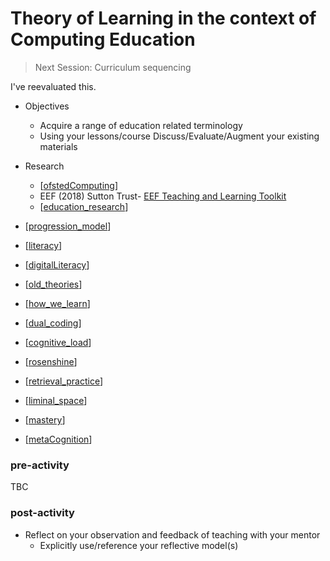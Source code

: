 Theory of Learning in the context of Computing Education
==================

> Next Session: Curriculum sequencing

I've reevaluated this.

* Objectives
    * Acquire a range of education related terminology
    * Using your lessons/course Discuss/Evaluate/Augment your existing materials

* Research
    * [[ofstedComputing]]
    * EEF (2018) Sutton Trust- [EEF Teaching and Learning Toolkit](https://educationendowmentfoundation.org.uk/education-evidence/teaching-learning-toolkit)
    * [[education_research]]

* [[progression_model]]
* [[literacy]]
* [[digitalLiteracy]]

* [[old_theories]]
* [[how_we_learn]]
* [[dual_coding]]
* [[cognitive_load]]
* [[rosenshine]]
* [[retrieval_practice]]
* [[liminal_space]]
* [[mastery]]


* [[metaCognition]]


### pre-activity
TBC
### post-activity
* Reflect on your observation and feedback of teaching with your mentor
    * Explicitly use/reference your reflective model(s)

[//begin]: # "Autogenerated link references for markdown compatibility"
[ofstedComputing]: ../ofstedComputing.md "Ofsted Computing"
[education_research]: ../education_research.md "Education Research"
[progression_model]: ../progression_model.md "progression_model"
[literacy]: ../literacy.md "Literacy"
[digitalLiteracy]: ../digitalLiteracy.md "Digital Literacy"
[instructional_continuum]: ../instructional_continuum.md "instructional_continuum"
[constructivisum]: ../constructivisum.md "Counterpoint"
[old_theories]: ../old_theories.md "old_theories"
[how_we_learn]: ../how_we_learn.md "how_we_learn"
[dual_coding]: ../dual_coding.md "dual_coding"
[cognitive_load]: ../cognitive_load.md "cognitive_load"
[rosenshine]: ../rosenshine.md "rosenshine"
[retrieval_practice]: ../retrieval_practice.md "Retrieval Practice"
[liminal_space]: ../liminal_space.md "liminal_space"
[mastery]: ../mastery.md "Mastery"
[knowledge_organisers]: ../knowledge_organisers.md "knowledge_organisers"
[metaCognition]: ../metaCognition.md "Meta-cognition"
[//end]: # "Autogenerated link references"
